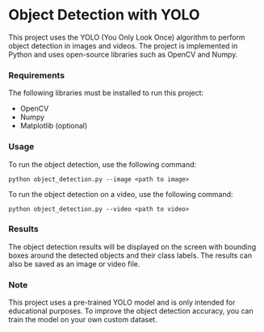 # Object Detection with YOLO
This project uses the YOLO (You Only Look Once) algorithm to perform object detection in images and videos. The project is implemented in Python and uses open-source libraries such as OpenCV and Numpy.

### Requirements
The following libraries must be installed to run this project:

- OpenCV
- Numpy
- Matplotlib (optional)

### Usage
To run the object detection, use the following command:
```
python object_detection.py --image <path to image>
```

To run the object detection on a video, use the following command:
```
python object_detection.py --video <path to video>
```

### Results
The object detection results will be displayed on the screen with bounding boxes around the detected objects and their class labels. The results can also be saved as an image or video file.

### Note
This project uses a pre-trained YOLO model and is only intended for educational purposes. To improve the object detection accuracy, you can train the model on your own custom dataset.




